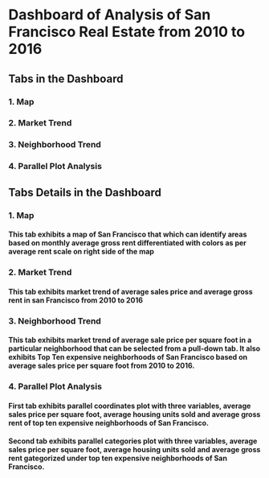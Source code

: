 # Dashboard of Analysis of San Francisco Real Estate from 2010 to 2016

## Tabs in the Dashboard

### 1. Map
### 2. Market Trend
### 3. Neighborhood Trend
### 4. Parallel Plot Analysis

## Tabs Details in the Dashboard

### 1. Map

#### This tab exhibits a map of San Francisco that which can identify areas based on monthly average gross rent differentiated with colors as per average rent scale on right side of the map  


### 2. Market Trend

#### This tab exhibits market trend of average sales price and average gross rent in san Francisco from 2010 to 2016

### 3. Neighborhood Trend

#### This tab exhibits market trend of average sale price per square foot in a particular neighborhood that can be selected from a pull-down tab. It also exhibits Top Ten expensive neighborhoods of San Francisco based on average sales price per square foot from 2010 to 2016.

### 4. Parallel Plot Analysis

#### First tab exhibits parallel coordinates plot with three variables, average sales price per square foot, average housing units sold and average gross rent of top ten expensive neighborhoods of San Francisco.

#### Second tab exhibits parallel categories plot with three variables, average sales price per square foot, average housing units sold and average gross rent gategorized under top ten expensive neighborhoods of San Francisco.
